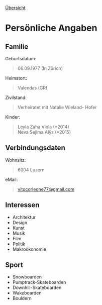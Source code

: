 [Übersicht](README.md)

# <a name="1"></a>Persönliche Angaben

## Familie

Geburtsdatum:
> 06.09.1977 (In Zürich)

Heimatort:
> Valendas (GR)

Zivilstand:
> Verheiratet mit Natalie Wieland- Hofer

Kinder:
> Leyla Zaha Viola (\*2014)  
Neva Sejima Alÿs (\*2015)


## Verbindungsdaten

Wohnsitz:
> 6004 Luzern

eMail:
> [vitocorleone77@gmail.com](mailto:vitocorleone77@gmail.com)

## Interessen

* Architektur
* Design
* Kunst
* Musik
* Film
* Politik
* Makroökonomie

## Sport

* Snowboarden
* Pumptrack-Skateboarden
* Downhill-Skateboarden
* Wakeboarden
* Bouldern
